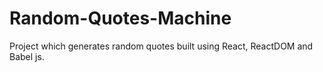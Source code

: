 # Random-Quotes-Machine
Project which generates random quotes built using React, ReactDOM and Babel js.
